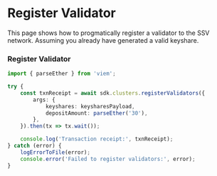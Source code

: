# Register Validator

This page shows how to progmatically register a validator to the SSV network. Assuming you already have generated a valid keyshare.&#x20;

### Register Validator

```typescript
import { parseEther } from 'viem';

try {
    const txnReceipt = await sdk.clusters.registerValidators({
        args: {
            keyshares: keysharesPayload,
            depositAmount: parseEther('30'),
        },
    }).then(tx => tx.wait());

    console.log('Transaction receipt:', txnReceipt);
} catch (error) {
    logErrorToFile(error);
    console.error('Failed to register validators:', error);
}
```

